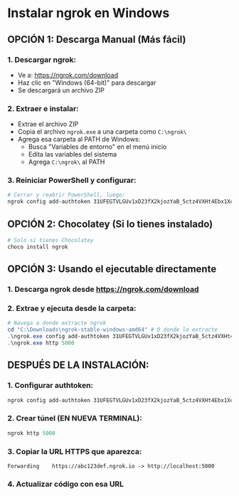 # Instalar ngrok en Windows

## OPCIÓN 1: Descarga Manual (Más fácil)

### 1. Descargar ngrok:
- Ve a: https://ngrok.com/download
- Haz clic en "Windows (64-bit)" para descargar
- Se descargará un archivo ZIP

### 2. Extraer e instalar:
- Extrae el archivo ZIP
- Copia el archivo `ngrok.exe` a una carpeta como `C:\ngrok\`
- Agrega esa carpeta al PATH de Windows:
  * Busca "Variables de entorno" en el menú inicio
  * Edita las variables del sistema
  * Agrega `C:\ngrok\` al PATH

### 3. Reiniciar PowerShell y configurar:
```powershell
# Cerrar y reabrir PowerShell, luego:
ngrok config add-authtoken 31UFEGTVLGUv1xD23fX2kjozYaB_5ctz4VXHt4Ebx1Xcn3zkp
```

## OPCIÓN 2: Chocolatey (Si lo tienes instalado)
```powershell
# Solo si tienes Chocolatey
choco install ngrok
```

## OPCIÓN 3: Usando el ejecutable directamente

### 1. Descarga ngrok desde https://ngrok.com/download
### 2. Extrae y ejecuta desde la carpeta:
```powershell
# Navega a donde extracte ngrok
cd "C:\Downloads\ngrok-stable-windows-amd64" # O donde lo extracte
.\ngrok.exe config add-authtoken 31UFEGTVLGUv1xD23fX2kjozYaB_5ctz4VXHt4Ebx1Xcn3zkp
.\ngrok.exe http 5000
```

## DESPUÉS DE LA INSTALACIÓN:

### 1. Configurar authtoken:
```powershell
ngrok config add-authtoken 31UFEGTVLGUv1xD23fX2kjozYaB_5ctz4VXHt4Ebx1Xcn3zkp
```

### 2. Crear túnel (EN NUEVA TERMINAL):
```powershell
ngrok http 5000
```

### 3. Copiar la URL HTTPS que aparezca:
```
Forwarding    https://abc123def.ngrok.io -> http://localhost:5000
```

### 4. Actualizar código con esa URL